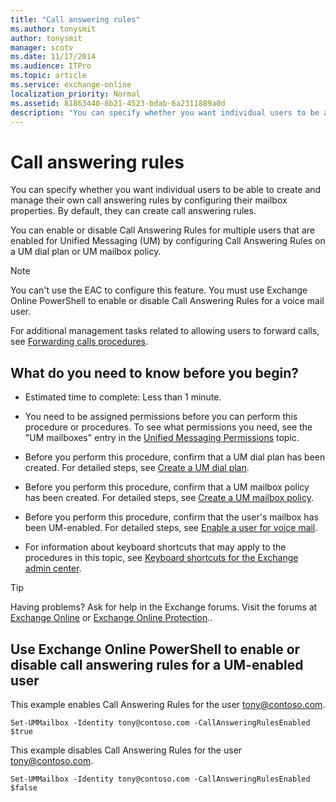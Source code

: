 ```yaml
---
title: "Call answering rules"
ms.author: tonysmit
author: tonysmit
manager: scotv
ms.date: 11/17/2014
ms.audience: ITPro
ms.topic: article
ms.service: exchange-online
localization_priority: Normal
ms.assetid: 81863440-8b21-4523-bdab-6a2311889a0d
description: "You can specify whether you want individual users to be able to create and manage their own call answering rules by configuring their mailbox properties. By default, they can create call answering rules."
---
```


# Call answering rules

You can specify whether you want individual users to be able to create and manage their own call answering rules by configuring their mailbox properties. By default, they can create call answering rules.
  
You can enable or disable Call Answering Rules for multiple users that are enabled for Unified Messaging (UM) by configuring Call Answering Rules on a UM dial plan or UM mailbox policy. 
  
> [!NOTE]
> You can't use the EAC to configure this feature. You must use Exchange Online PowerShell to enable or disable Call Answering Rules for a voice mail user. 
  
For additional management tasks related to allowing users to forward calls, see [Forwarding calls procedures](forwarding-calls-procedures.md).
  
## What do you need to know before you begin?

- Estimated time to complete: Less than 1 minute.
    
- You need to be assigned permissions before you can perform this procedure or procedures. To see what permissions you need, see the "UM mailboxes" entry in the [Unified Messaging Permissions](https://technet.microsoft.com/library/d326c3bc-8f33-434a-bf02-a83cc26a5498.aspx) topic. 
    
- Before you perform this procedure, confirm that a UM dial plan has been created. For detailed steps, see [Create a UM dial plan](../../voice-mail-unified-messaging/connect-voice-mail-system/create-um-dial-plan.md).
    
- Before you perform this procedure, confirm that a UM mailbox policy has been created. For detailed steps, see [Create a UM mailbox policy](../../voice-mail-unified-messaging/set-up-voice-mail/create-um-mailbox-policy.md).
    
- Before you perform this procedure, confirm that the user's mailbox has been UM-enabled. For detailed steps, see [Enable a user for voice mail](../../voice-mail-unified-messaging/set-up-voice-mail/enable-a-user-for-voice-mail.md).
    
- For information about keyboard shortcuts that may apply to the procedures in this topic, see [Keyboard shortcuts for the Exchange admin center](../../accessibility/keyboard-shortcuts-in-admin-center.md).
    
> [!TIP]
> Having problems? Ask for help in the Exchange forums. Visit the forums at [Exchange Online](https://go.microsoft.com/fwlink/p/?linkId=267542) or [Exchange Online Protection](https://go.microsoft.com/fwlink/p/?linkId=285351).. 
  
## Use Exchange Online PowerShell to enable or disable call answering rules for a UM-enabled user

This example enables Call Answering Rules for the user tony@contoso.com. 
  
```
Set-UMMailbox -Identity tony@contoso.com -CallAnsweringRulesEnabled $true
```

This example disables Call Answering Rules for the user tony@contoso.com. 
  
```
Set-UMMailbox -Identity tony@contoso.com -CallAnsweringRulesEnabled $false
```



